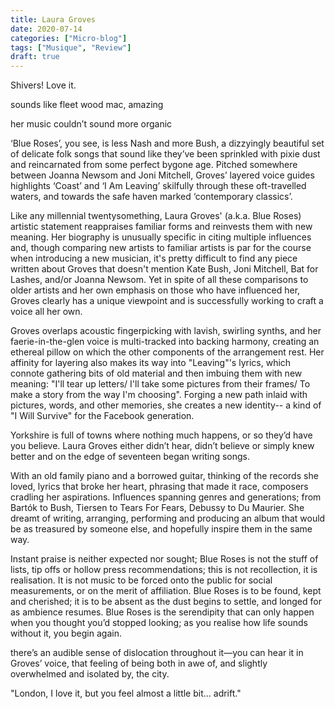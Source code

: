 ```yaml
---
title: Laura Groves
date: 2020-07-14
categories: ["Micro-blog"]
tags: ["Musique", "Review"]
draft: true
---
```


Shivers! Love it.

sounds like fleet wood mac, amazing

her music couldn’t sound more organic

‘Blue Roses’, you see, is less Nash and more Bush, a dizzyingly beautiful set of delicate folk songs that sound like they’ve been sprinkled with pixie dust and reincarnated from some perfect bygone age. Pitched somewhere between Joanna Newsom and Joni Mitchell, Groves’ layered voice guides highlights ‘Coast’ and ‘I Am Leaving’ skilfully through these oft-travelled waters, and towards the safe haven marked ‘contemporary classics’.

Like any millennial twentysomething, Laura Groves' (a.k.a. Blue Roses) artistic statement reappraises familiar forms and reinvests them with new meaning. Her biography is unusually specific in citing multiple influences and, though comparing new artists to familiar artists is par for the course when introducing a new musician, it's pretty difficult to find any piece written about Groves that doesn't mention Kate Bush, Joni Mitchell, Bat for Lashes, and/or Joanna Newsom. Yet in spite of all these comparisons to older artists and her own emphasis on those who have influenced her, Groves clearly has a unique viewpoint and is successfully working to craft a voice all her own.

Groves overlaps acoustic fingerpicking with lavish, swirling synths, and her faerie-in-the-glen voice is multi-tracked into backing harmony, creating an ethereal pillow on which the other components of the arrangement rest. Her affinity for layering also makes its way into "Leaving"'s lyrics, which connote gathering bits of old material and then imbuing them with new meaning: "I'll tear up letters/ I'll take some pictures from their frames/ To make a story from the way I'm choosing". Forging a new path inlaid with pictures, words, and other memories, she creates a new identity-- a kind of "I Will Survive" for the Facebook generation.

Yorkshire is full of towns where nothing much happens, or so they’d have you believe. Laura Groves either didn’t hear, didn’t believe or simply knew better and on the edge of seventeen began writing songs.

With an old family piano and a borrowed guitar, thinking of the records she loved, lyrics that broke her heart, phrasing that made it race, composers cradling her aspirations. Influences spanning genres and generations; from Bartók to Bush, Tiersen to Tears For Fears, Debussy to Du Maurier. She dreamt of writing, arranging, performing and producing an album that would be as treasured by someone else, and hopefully inspire them in the same way.

Instant praise is neither expected nor sought; Blue Roses is not the stuff of lists, tip offs or hollow press recommendations; this is not recollection, it is realisation. It is not music to be forced onto the public for social measurements, or on the merit of affiliation. Blue Roses is to be found, kept and cherished; it is to be absent as the dust begins to settle, and longed for as ambience resumes. Blue Roses is the serendipity that can only happen when you thought you’d stopped looking; as you realise how life sounds without it, you begin again.

there’s an audible sense of dislocation throughout it—you can hear it in Groves’ voice, that feeling of being both in awe of, and slightly overwhelmed and isolated by, the city.

"London, I love it, but you feel almost a little bit… adrift."

